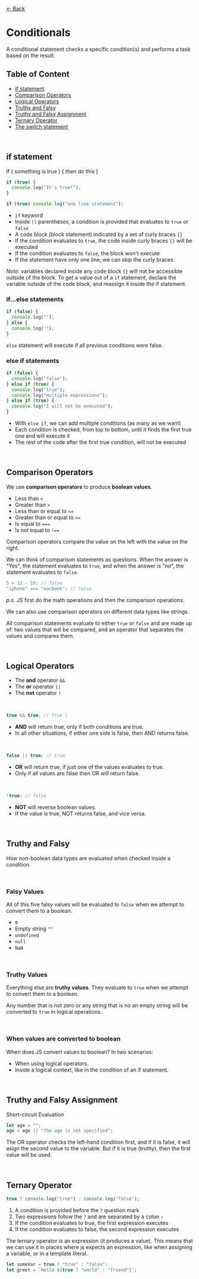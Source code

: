 [&larr; Back](./README.md)

# Conditionals

A conditional statement checks a specific condition(s) and performs a task based on the result.

## Table of Content

- [if statement](#if-statement)
- [Comparison Operators](#comparison-operators)
- [Logical Operators](#logical-operators)
- [Truthy and Falsy](#truthy-and-falsy)
- [Truthy and Falsy Assignment](#truthy-and-falsy-assignment)
- [Ternary Operator](#ternary-operator)
- [The switch statement](#the-switch-statement)

<br>

## if statement

If ( something is true ) { then do this }

```js
if (true) {
  console.log("It's true!");
}

if (true) console.log("one line statement");
```

- `if` keyword
- Inside `()` parentheses, a condition is provided that evaluates to `true` or `false`
- A code block (block statement) indicated by a set of curly braces `{}`
- If the condition evaluates to `true`, the code inside curly braces `{}` will be executed
- If the condition evaluates to `false`, the block won't execute
- If the statement have only one line, we can skip the curly braces

_Note:_ variables declared inside any code block `{}` will not be accessible outside of the block. To get a value out of a `if` statement, declare the variable outside of the code block, and reassign it inside the if statement.

### if...else statements

```js
if (false) {
  console.log("");
} else {
  console.log("");
}
```

`else` statement will execute if all previous conditions were false.

### else if statements

```js
if (false) {
  console.log("false");
} else if (true) {
  console.log("true");
  console.log("multiple expressions");
} else if (true) {
  console.log("I will not be executed");
}
```

- With `else if`, we can add multiple conditions (as many as we want)
- Each condition is checked, from top to bottom, until it finds the first true one and will execute it
- The rest of the code after the first true condition, will not be executed

<br>

## Comparison Operators

We use **comparison operators** to produce **boolean values**.

- Less than `<`
- Greater than `>`
- Less than or equal to `<=`
- Greater than or equal to `>=`
- Is equal to `===`
- Is not equal to `!==`

Comparison operators compare the value on the left with the value on the right.

We can think of comparison statements as questions. When the answer is "Yes", the statement evaluates to `true`, and when the answer is "no", the statement evaluates to `false`.

```js
5 > 12 - 10; // false
"iphone" === "macbook"; // false
```

_p.s._ JS first do the math operations and then the comparison operations.

We can also use comparison operators on different data types like strings.

All comparison statements evaluate to either `true` or `false` and are made up of: two values that will be compared, and an operator that separates the values and compares them.

<br>

## Logical Operators

- The **and** operator `&&`
- The **or** operator `||`
- The **not** operator `!`

<br>

```js
true && true; // true |
```

- **AND** will return true, only if both conditions are true.
- In all other situations, if either one side is false, then AND returns false.

<br>

```js
false || true; // true
```

- **OR** will return true, if just one of the values evaluates to true.
- Only if all values are false then OR will return false.

<br>

```js
!true; // false
```

- **NOT** will reverse boolean values.
- If the value is true, NOT returns false, and vice versa.

<br>

## Truthy and Falsy

How non-boolean data types are evaluated when checked inside a condition.

<br>

### Falsy Values

All of this five falsy values will be evaluated to `false` when we attempt to convert them to a boolean.

- `0`
- Empty string `""`
- `undefined`
- `null`
- `NaN`

<br>

### Truthy Values

Everything else are **truthy values**. They evaluate to `true` when we attempt to convert them to a boolean.

Any number that is not zero or any string that is no an empty string will be converted to `true` in logical operations.

<br>

### When values are converted to boolean

When does JS convert values to boolean? In two scenarios:

- When using logical operators.
- Inside a logical context, like in the condition of an if statement.

<br>

## Truthy and Falsy Assignment

Short-circuit Evaluation

```js
let age = "";
age = age || "The age is not specified";
```

The OR operator checks the left-hand condition first, and if it is false, it will asign the second value to the variable. But if it is true (truthy), then the first value will be used.

<br>

## Ternary Operator

```js
true ? console.log("true") : console.log("false");
```

1. A condition is provided before the `?` question mark
2. Two expressions follow the `?` and are separated by a colon `:`
3. If the condition evaluates to true, the first expression executes
4. If the condition evaluates to false, the second expression executes

The ternary operator is an expression (it produces a value). This means that we can use it in places where js expects an expression, like when assigning a variable, or in a template literal.

```js
let someVar = true ? "true" : "false";
let greet = `Hello ${true ? "world" : "friend"}`;
```

<br>

<!-- ## The switch statement

The `switch` statement

```js
let day = "monday";

switch (day) {
  case "monday": // if day === 'monday'
    console.log("It is monday!");
    console.log("Yupi");
    break;

  case "tuesday":
  case "wednesday":
  case "thursday":
  case "friday":
    console.log("FOUR CASES");
    break;

  case "saturday":
  case "sunday":
    // if day === "saturday" || "sunday"
    cosnole.log("It is saturaday or sunday");
    break;

  default:
    console.log("Not a valid day!");
    break;
}
```

- The switch keyword initiates the statement and is followed by ( ... ), which contains the value that each case will compare. In the example, the value or expression of the switch statement is groceryItem.
- Inside the block, { ... }, there are multiple cases. The case keyword checks if the expression matches the specified value that comes after it. The value following the first case is 'tomato'. If the value of groceryItem equalled 'tomato', that case‘s console.log() would run.
- The value of groceryItem is 'papaya', so the third case runs— Papayas are $1.29 is logged to the console.
- The break keyword tells the computer to exit the block and not execute any more code or check any other cases inside the code block. Note: Without break keywords, the first matching case will run, but so will every subsequent case regardless of whether or not it matches—including the default. This behavior is different from if/else conditional statements that execute only one block of code.
- At the end of each switch statement, there is a default statement. If none of the cases are true, then the code in the default statement will run.

<br>

The switch statement

Based on a condition variable, and depending on the value of that variable, if the value coincides with the case, then that case block of code will run. Comparing one value to multiple different options.

The variable value will be compared in a strict equality way, like:
day === "monday";
If true, then the code after colon will be executed.

1. Inside curly braces block we define cases with options for the day variable.
2. Inside the case we introduce the code to run if true, we can execute multiple lines of code.
3. Then we need the "break" statement, which interrupt the case.Without "break", the code simply continues executing and it stops only to the next "break". Then the next case.
4. We can define multiple cases for the same code block.
5. We can set a default, in case if all the other cases fail. -->
